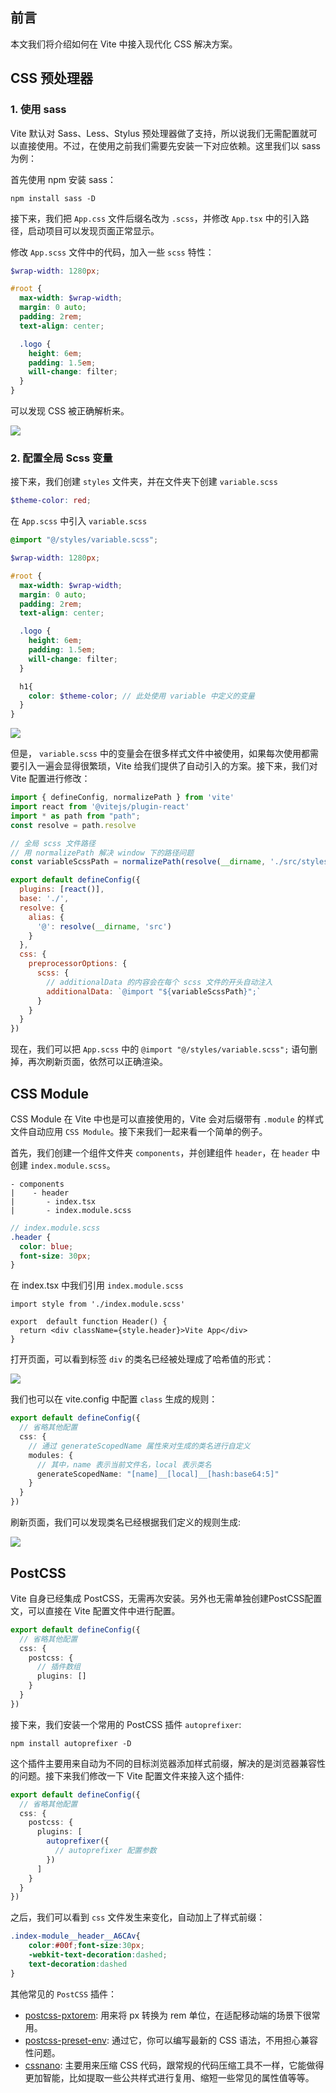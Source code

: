 ## 前言
本文我们将介绍如何在 Vite 中接入现代化 CSS 解决方案。

## CSS 预处理器

### 1. 使用 sass

Vite 默认对 Sass、Less、Stylus 预处理器做了支持，所以说我们无需配置就可以直接使用。不过，在使用之前我们需要先安装一下对应依赖。这里我们以 sass 为例：

首先使用 npm 安装 sass：
```shell
npm install sass -D
```
接下来，我们把 `App.css` 文件后缀名改为 `.scss`，并修改 `App.tsx` 中的引入路径，启动项目可以发现页面正常显示。

修改 `App.scss` 文件中的代码，加入一些 `scss` 特性：
```scss
$wrap-width: 1280px;

#root {
  max-width: $wrap-width;
  margin: 0 auto;
  padding: 2rem;
  text-align: center;

  .logo {
    height: 6em;
    padding: 1.5em;
    will-change: filter;
  }
}
```
可以发现 CSS 被正确解析来。

![](../../images/vite-style-1.jpg)

### 2. 配置全局 Scss 变量

接下来，我们创建 `styles` 文件夹，并在文件夹下创建 `variable.scss`
```scss
$theme-color: red;
```
在 `App.scss` 中引入 `variable.scss`
```scss
@import "@/styles/variable.scss";

$wrap-width: 1280px;

#root {
  max-width: $wrap-width;
  margin: 0 auto;
  padding: 2rem;
  text-align: center;

  .logo {
    height: 6em;
    padding: 1.5em;
    will-change: filter;
  }

  h1{
    color: $theme-color; // 此处使用 variable 中定义的变量
  }
}
```
![](../../images/vite-style-2.jpg)

但是， `variable.scss` 中的变量会在很多样式文件中被使用，如果每次使用都需要引入一遍会显得很繁琐，Vite 给我们提供了自动引入的方案。接下来，我们对 Vite 配置进行修改：

```js
import { defineConfig, normalizePath } from 'vite'
import react from '@vitejs/plugin-react'
import * as path from "path";
const resolve = path.resolve

// 全局 scss 文件路径
// 用 normalizePath 解决 window 下的路径问题
const variableScssPath = normalizePath(resolve(__dirname, './src/styles/variable.scss'))

export default defineConfig({
  plugins: [react()],
  base: './',
  resolve: {
    alias: {
      '@': resolve(__dirname, 'src')
    }
  },
  css: {
    preprocessorOptions: {
      scss: {
        // additionalData 的内容会在每个 scss 文件的开头自动注入
        additionalData: `@import "${variableScssPath}";`
      }
    }
  }
})
```
现在，我们可以把 `App.scss` 中的 `@import "@/styles/variable.scss";` 语句删掉，再次刷新页面，依然可以正确渲染。

## CSS Module

CSS Module 在 Vite 中也是可以直接使用的，Vite 会对后缀带有 `.module` 的样式文件自动应用 `CSS Module`。接下来我们一起来看一个简单的例子。

首先，我们创建一个组件文件夹 `components`，并创建组件 `header`，在 `header` 中 创建 `index.module.scss`。

```text
- components
|    - header
|       - index.tsx
|       - index.module.scss
```
```scss
// index.module.scss
.header {
  color: blue;
  font-size: 30px;
}
```
在 index.tsx 中我们引用 `index.module.scss`
```tsx
import style from './index.module.scss'

export  default function Header() {
  return <div className={style.header}>Vite App</div>
}
```
打开页面，可以看到标签 `div` 的类名已经被处理成了哈希值的形式：

![](../../images/vite-style-3.jpg)

我们也可以在 vite.config 中配置 `class` 生成的规则：
```ts
export default defineConfig({
  // 省略其他配置
  css: {
    // 通过 generateScopedName 属性来对生成的类名进行自定义
    modules: {
      // 其中，name 表示当前文件名，local 表示类名
      generateScopedName: "[name]__[local]__[hash:base64:5]"
    }
  }
})
```
刷新页面，我们可以发现类名已经根据我们定义的规则生成:

![](../../images/vite-style-4.jpg)

## PostCSS

Vite 自身已经集成 PostCSS，无需再次安装。另外也无需单独创建PostCSS配置文，可以直接在 Vite 配置文件中进行配置。

```ts
export default defineConfig({
  // 省略其他配置
  css: {
    postcss: {
      // 插件数组
      plugins: []
    }
  }
})
```

接下来，我们安装一个常用的 PostCSS 插件 `autoprefixer`: 
```shell
npm install autoprefixer -D
```
这个插件主要用来自动为不同的目标浏览器添加样式前缀，解决的是浏览器兼容性的问题。接下来我们修改一下 Vite 配置文件来接入这个插件:
```ts
export default defineConfig({
  // 省略其他配置
  css: {
    postcss: {
      plugins: [
        autoprefixer({
          // autoprefixer 配置参数
        })
      ]
    }
  }
})
```
之后，我们可以看到 `css` 文件发生来变化，自动加上了样式前缀：

```css
.index-module__header__A6CAv{
    color:#00f;font-size:30px;
    -webkit-text-decoration:dashed;
    text-decoration:dashed
}
```

其他常见的 `PostCSS` 插件：
- [postcss-pxtorem](https://github.com/cuth/postcss-pxtorem): 用来将 px 转换为 rem 单位，在适配移动端的场景下很常用。
- [postcss-preset-env](https://github.com/csstools/postcss-preset-env): 通过它，你可以编写最新的 CSS 语法，不用担心兼容性问题。
- [cssnano](https://github.com/cssnano/cssnano): 主要用来压缩 CSS 代码，跟常规的代码压缩工具不一样，它能做得更加智能，比如提取一些公共样式进行复用、缩短一些常见的属性值等等。